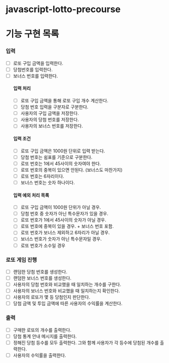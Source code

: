 # javascript-lotto-precourse

# 기능 구현 목록
### 입력
- [ ] 로또 구입 금액을 입력한다.
- [ ] 당첨번호를 입력한다. 
- [ ] 보너스 번호를 입력한다. 
    #### 입력 처리
    - [ ] 로또 구입 금액을 통해 로또 구입 개수 계산한다.
    - [ ] 당첨 번호 입력을 구분자로 구분한다.
    - [ ] 사용자의 구입 금액을 저장한다.
    - [ ] 사용자의 당첨 번호를 저장한다.
    - [ ] 사용자의 보너스 번호를 저장한다.

    #### 입력 조건
    - [ ] 로또 구입 금액은 1000원 단위로 입력 받는다.
    - [ ] 당첨 번호는 쉼표를 기준으로 구분한다.
    - [ ] 로또 번호는 1에서 45사이의 숫자여야 한다. 
    - [ ] 로또 번호의 중복이 있으면 안된다. (보너스도 마찬가지)
    - [ ] 로또 번호는 6자리이다.
    - [ ] 보너스 번호는 숫자 하나이다.

    #### 입력 예외 처리 목록
    - [ ] 로또 구입 금액이 1000원 단위가 아닐 경우.
    - [ ] 당첨 번호 중 숫자가 아닌 특수문자가 있을 경우.
    - [ ] 로또 번호가 1에서 45사이의 숫자가 아닐 경우.
    - [ ] 로또 번호에 중복이 있을 경우. + 보너스 번호 포함.
    - [ ] 로또 번호가 보너스 제외하고 6자리가 아닐 경우.
    - [ ] 보너스 번호가 숫자가 아닌 특수문자일 경우.
    - [ ] 로또 번호가 소수일 경우

### 로또 게임 진행
- [ ] 랜덤한 당첨 번호를 생성한다.
- [ ] 랜덤한 보너스 번호를 생성한다.
- [ ] 사용자의 당첨 번호와 비교했을 때 일치하는 개수를 구한다.
- [ ] 사용자의 보너스 번호와 비교했을 때 일치하는지 확인한다.
- [ ] 사용자의 로또가 몇 등 당첨인지 판단한다.
- [ ] 당첨 금액 및 투입 금액에 따른 사용자의 수익률을 계산한다.

### 출력
- [ ] 구매한 로또의 개수를 출력한다.
- [ ] 당첨 통계 안내 메시지를 출력한다.
- [ ] 정해진 당첨 등수를 모두 출력한다. 그와 함께 사용자가 각 등수에 당첨된 개수를 출력한다.
- [ ] 사용자의 수익률을 출력한다.